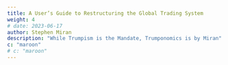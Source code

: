```yaml
---
title: A User’s Guide to Restructuring the Global Trading System
weight: 4
# date: 2023-06-17
author: Stephen Miran
description: "While Trumpism is the Mandate, Trumponomics is by Miran"
c: "maroon"
# c: "maroon"
---
```


